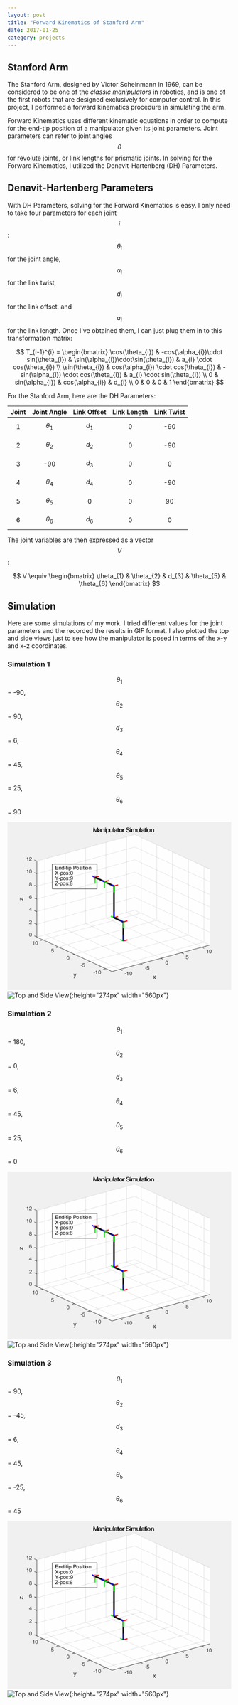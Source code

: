 ```yaml
---
layout: post
title: "Forward Kinematics of Stanford Arm"
date: 2017-01-25
category: projects
---
```


## Stanford Arm

The Stanford Arm, designed by Victor Scheinmann in 1969, can be considered to be one of the _classic manipulators_ in robotics, and is 
one of the first robots that are designed exclusively for computer control. In this project, I performed a forward kinematics procedure
in simulating the arm.  

Forward Kinematics uses different kinematic equations in order to compute for the end-tip position of a manipulator given its joint parameters.
Joint parameters can refer to joint angles $$\theta$$ for revolute joints, or link lengths for prismatic joints. In solving for the Forward Kinematics,
I utilized the Denavit-Hartenberg (DH) Parameters.  

## Denavit-Hartenberg Parameters

With DH Parameters, solving for the Forward Kinematics is easy. I only need to take four parameters for each joint $$i$$: $$\theta_{i}$$ for the
joint angle, $$\alpha_{i}$$ for the link twist, $$d_{i}$$ for the link offset, and $$a_{i}$$ for the link length. Once I've obtained them, I can just 
plug them in to this transformation matrix:  

$$
T_{i-1}^{i} = \begin{bmatrix}
\cos(\theta_{i}) & -cos(\alpha_{i})\cdot sin(\theta_{i}) & \sin(\alpha_{i})\cdot\sin(\theta_{i}) & a_{i} \cdot cos(\theta_{i}) \\ 
\sin(\theta_{i}) & cos(\alpha_{i}) \cdot cos(\theta_{i})  & -sin(\alpha_{i}) \cdot cos(\theta_{i}) & a_{i} \cdot sin(\theta_{i}) \\ 
 0 & sin(\alpha_{i})  & cos(\alpha_{i})  & d_{i} \\ 
0 & 0 & 0   & 1 
\end{bmatrix}
$$

For the Stanford Arm, here are the DH Parameters:  

| Joint |   Joint Angle   |   Link Offset   | Link Length | Link Twist |
|:-----:|:--------------:|:---------:|:-----:|:----------:|
| 1     | $$\theta_{1}$$ | $$d_{1}$$ |   0   |     -90    |
| 2     | $$\theta_{2}$$ | $$d_{2}$$ |   0   |     -90    |
| 3     |       -90      | $$d_{3}$$ |   0   |      0     |
| 4     | $$\theta_{4}$$ | $$d_{4}$$ |   0   |     -90    |
| 5     | $$\theta_{5}$$ |     0     |   0   |     90     |
| 6     | $$\theta_{6}$$ | $$d_{6}$$ |   0   |      0     |  
   
   
  
The joint variables are then expressed as a vector $$V$$:  


$$
V \equiv \begin{bmatrix}
\theta_{1} & \theta_{2} & d_{3} & \theta_{5} & \theta_{6}
\end{bmatrix}
$$ 
 
## Simulation  
Here are some simulations of my work. I tried different values for the joint parameters and the recorded the results in 
GIF format. I also plotted the top and side views just to see how the manipulator is posed in terms of the x-y and x-z coordinates.


### Simulation 1
$$\theta_{1}$$ = -90, $$\theta_{2}$$ = 90, $$d_{3}$$ = 6, $$\theta_{4}$$ = 45, $$\theta_{5}$$ = 25, $$\theta_{6}$$ = 90


![Simulation 1](/res/robosim/fkine01.gif)
![Top and Side View](http://i.imgur.com/uxf2xKtl.png){:height="274px" width="560px"} 


### Simulation 2
$$\theta_{1}$$ = 180, $$\theta_{2}$$ = 0, $$d_{3}$$ = 6, $$\theta_{4}$$ = 45, $$\theta_{5}$$ = 25, $$\theta_{6}$$ = 0


![Simulation 2](/res/robosim/fkine02.gif)
![Top and Side View](http://i.imgur.com/AjVMtIGl.png){:height="274px" width="560px"} 


### Simulation 3
$$\theta_{1}$$ = 90, $$\theta_{2}$$ = -45, $$d_{3}$$ = 6, $$\theta_{4}$$ = 45, $$\theta_{5}$$ = -25, $$\theta_{6}$$ = 45


![Simulation 3](/res/robosim/fkine03.gif)
![Top and Side View](http://i.imgur.com/StBp7rGl.png){:height="274px" width="560px"}




